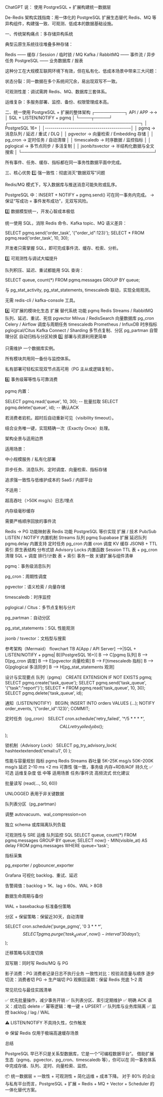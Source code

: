 
ChatGPT 说：
使用 PostgreSQL + 扩展构建统一数据层

De-Redis 架构实践指南：用一体化的 PostgreSQL 扩展生态替代 Redis、MQ 等异构组件，构建强一致、可观测、低成本的数据基础设施。

一、传统架构痛点：多存储异构系统

典型云原生系统往往堆叠多种存储：

Redis —— 缓存 / Session / 临时锁 / MQ
Kafka / RabbitMQ —— 事件流 / 异步任务
PostgreSQL —— 业务数据库 / 报表


这种分工在大规模互联网环境下有效，但在私有化、低成本场景中带来三大问题：

状态分裂：同一数据在多个系统间冗余，易出现双写不一致。

可观测性差：调试需跨 Redis、MQ、数据库三套体系。

运维复杂：多服务部署、监控、备份、权限管理成本高。

二、统一使用 PostgreSQL + 扩展的整体架构
                ┌──────────┐
   API / APP →→ │ SQL + LISTEN/NOTIFY + pgmq │
                └────┬─────┘
┌────────────────────────────────────────────┐
│ PostgreSQL 16+                            │
│--------------------------------------------│
│ pgmq         → 消息队列 / 延迟 / 重试 / DLQ │
│ pgvector     → 向量检索 / Embedding 存储    │
│ pg_cron      → 定时任务 / 自动清理          │
│ timescaledb  → 时序数据 / 监控指标          │
│ pglogical    → 多节点同步 / 多活复制        │
│ jsonb/tsvector → 半结构化数据与全文搜索     │
└────────────────────────────────────────────┘


所有事件、任务、缓存、指标都在同一事务性数据平面中完成。

三、核心优势
1️⃣ 强一致性：彻底消灭“数据双写”问题

Redis/MQ 模式下，写入数据库与推送消息可能失败或乱序。

PostgreSQL 中：INSERT + NOTIFY + pgmq.send() 可在同一事务内完成。
→ 保证“写成功 = 事件发布成功”，无双写风险。

2️⃣ 数据模型统一，开发心智成本极低

统一使用 SQL，消除 Redis 命令、Kafka topic、MQ 语义差异：

SELECT pgmq.send('order_task', '{"order_id":123}');
SELECT * FROM pgmq.read('order_task', 10, 30);


开发者只需掌握 SQL，即可完成事件流、缓存、检索、分析。

3️⃣ 可观测性与调试大幅提升

队列积压、延迟、重试都能用 SQL 查询：

SELECT queue, count(*) FROM pgmq.messages GROUP BY queue;


与 pg_stat_activity, pg_stat_statements, timescaledb 联动，实现全局观测。

无需 redis-cli / kafka-console 工具。

4️⃣ 可扩展的模块化生态
扩展	替代系统	功能
pgmq	Redis Streams / RabbitMQ	队列、延迟、重试、死信
pgvector	Milvus / RedisSearch	向量数据库
pg_cron	Celery / Airflow	调度与周期任务
timescaledb	Prometheus / InfluxDB	时序指标
pglogical/Citus	Kafka Connect / Sharding	多节点复制、分区
pg_partman	自管理分区	自动归档与分区轮换
5️⃣ 部署与资源利用更简单

只需维护 一个数据库实例。

所有模块共用同一备份与监控体系。

私有部署可轻松实现双节点高可用（PG 主从或逻辑复制）。

6️⃣ 事务级幂等性与可靠消费

pgmq 内置：

SELECT pgmq.read('queue', 10, 30);  -- 批量拉取
SELECT pgmq.delete('queue', id);    -- 确认ACK


若消费者宕机，超时后自动重新可见（visibility timeout）。

结合业务唯一键，实现精确一次（Exactly Once）处理。

架构全景与适用边界

适用场景：

中小规模服务 / 私有化部署

异步任务、消息队列、定时调度、向量检索、指标存储

追求强一致性与低维护成本的 SaaS / 内部平台

不适用：

超高吞吐（>50K msg/s）日志/埋点

内存级毫秒缓存

需要严格顺序回放的事件流

Redis → PG 功能映射表
Redis 功能	PostgreSQL 等价实现	扩展 / 技术
Pub/Sub	LISTEN / NOTIFY	内置机制
Streams 队列	pgmq	Supabase 扩展
延迟队列	pgmq.delay	内置支持
定时任务	pg_cron	内置 cron 调度
KV 缓存	JSONB + TTL 索引	原生表结构
分布式锁	Advisory Locks	内置函数
Session	TTL 表 + pg_cron 清理	SQL + 调度
排行/计数	表 + 索引	事务一致
关键扩展与组件清单

pgmq：事务级消息队列

pg_cron：周期性调度

pgvector：语义检索 / 向量存储

timescaledb：时序监控

pglogical / Citus：多节点复制与分片

pg_partman：自动分区

pg_stat_statements：SQL 性能观测

jsonb / tsvector：文档型与搜索

参考架构（Mermaid）
flowchart TB
A[App / API Server] -->|SQL + LISTEN/NOTIFY + pgmq| B[(PostgreSQL 16+)]
B --> C[pgmq 队列]
B --> D[pg_cron 调度]
B --> E[pgvector 向量检索]
B --> F[timescaledb 指标]
B --> G[pglogical 多活同步]
B --> H[pg_stat_statements 观测]

设计与实现要点
队列（pgmq）
CREATE EXTENSION IF NOT EXISTS pgmq;
SELECT pgmq.create('task_queue');
SELECT pgmq.send('task_queue', '{"task":"report"}');
SELECT * FROM pgmq.read('task_queue', 10, 30);
SELECT pgmq.delete('task_queue', id);

通知（LISTEN/NOTIFY）
BEGIN;
INSERT INTO orders VALUES (...);
NOTIFY order_events, '{"order_id":123}';
COMMIT;

定时任务（pg_cron）
SELECT cron.schedule('retry_failed', '*/5 * * * *',
$$ CALL retry_failed_jobs(); $$);

锁机制（Advisory Lock）
SELECT pg_try_advisory_lock( hashtextextended('email:u1', 0) );

性能与容量规划
指标	pgmq	Redis Streams
吞吐量	5K–25K msg/s	50K–200K msg/s
延迟	2–10 ms	<2 ms
可靠性	强一致，事务级	内存+RDB/AOF
持久化	✅	可选
运维复杂度	低	中等
适用场景	任务/事件流	高频流式
优化建议

批量读写 (read(..., 50, 60))

UNLOGGED 表用于非关键数据

队列表分区（pg_partman）

调整 autovacuum、wal_compression=on

独立 schema 或库隔离队列负载

可观测性与 SRE 运维
队列监控 SQL
SELECT queue, count(*) FROM pgmq.messages GROUP BY queue;
SELECT now() - MIN(visible_at) AS delay FROM pgmq.messages WHERE queue='task';

指标采集

pg_exporter / pgbouncer_exporter

Grafana 可视化 backlog、重试、延迟

告警阈值：backlog > 1K、lag > 60s、WAL > 8GB

数据生命周期与备份

WAL + basebackup 标准备份策略

分区 + 保留策略：保留近30天，自动清理

SELECT cron.schedule('purge_pgmq', '0 3 * * *',
$$ SELECT pgmq.purge('task_queue', now() - interval '30 days'); $$);

迁移策略与灰度切换

双写期：同时写 Redis/MQ 与 PG

影子消费：PG 消费者记录日志不执行业务
一致性对比：校验消息量与顺序
逐步切流：消费者切 PG → 生产端切 PG
观察回滚期：保留 Redis 兜底 1–2 周

常见坑位与最佳实践清单

✅ 优先批量操作，减少事务开销
✅ 队列表分区、索引定期维护
✅ 明确 ACK 语义：成功后 delete
✅ 幂等逻辑：唯一键 + UPSERT
✅ 队列库与业务库隔离
✅ 监控 backlog / lag / WAL

⚠️ LISTEN/NOTIFY 不具持久性，仅作触发

⚙️ 保留 Redis 仅用于极端高速缓存场景

总结

PostgreSQL 早已不只是关系型数据库，它是一个“可编程数据平台”。
借助扩展生态（pgmq、pgvector、pg_cron、timescaledb 等），你可以在 同一事务体系中完成存储、队列、定时、向量检索、监控。

📦 统一数据层 = 一致性 + 可观测性 + 简化运维 + 成本下降。
对于 80% 的企业与私有平台而言，PostgreSQL + 扩展 = Redis + MQ + Vector + Scheduler 的一体化替代方案。

